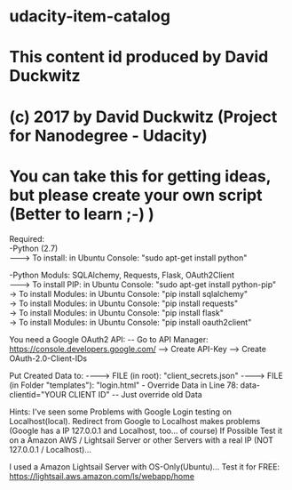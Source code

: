 # udacity-item-catalog<br>
# This content id produced by David Duckwitz<br>
# (c) 2017 by David Duckwitz (Project for Nanodegree - Udacity)<br>
# You can take this for getting ideas, but please create your own script (Better to learn ;-) )<br>

Required:<br>
-Python (2.7) <br>
---> To install: in Ubuntu Console: "sudo apt-get install python"<br>

-Python Moduls: SQLAlchemy, Requests, Flask, OAuth2Client<br>
---> To install PIP: in Ubuntu Console: "sudo apt-get install python-pip"<br>
  -> To install Modules: in Ubuntu Console: "pip install sqlalchemy"<br>
  -> To install Modules: in Ubuntu Console: "pip install requests"<br>
  -> To install Modules: in Ubuntu Console: "pip install flask"<br>
  -> To install Modules: in Ubuntu Console: "pip install oauth2client"<br>
  
You need a Google OAuth2 API:
-- Go to API Manager: https://console.developers.google.com/
  --> Create API-Key 
  --> Create OAuth-2.0-Client-IDs
  
Put Created Data to:
---->	FILE (in root): "client_secrets.json"
---->	FILE (in Folder "templates"): "login.html" - Override Data in Line 78: data-clientid="YOUR CLIENT ID"
-- Just override old Data

Hints:
I've seen some Problems with Google Login testing on Localhost(local).
Redirect from Google to Localhost makes problems (Google has a IP 127.0.0.1 and Localhost, too... of course)
If Possible Test it on a Amazon AWS / Lightsail Server or other Servers with a real IP (NOT 127.0.0.1 / Localhost)...

I used a Amazon Lightsail Server with OS-Only(Ubuntu)...
Test it for FREE: https://lightsail.aws.amazon.com/ls/webapp/home
